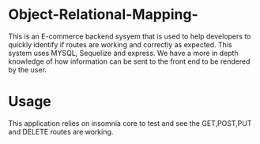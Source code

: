 # Object-Relational-Mapping-
This is an E-commerce backend sysyem that is used to help developers to quickly 
identify if  routes are working and correctly as expected. This system uses MYSQL,
Sequelize and express. We have a more in depth knowledge of how information can be sent
to the front end to be rendered by the user.

# Usage

This application relies on insomnia core to test and see the GET,POST,PUT and DELETE  routes are working.
